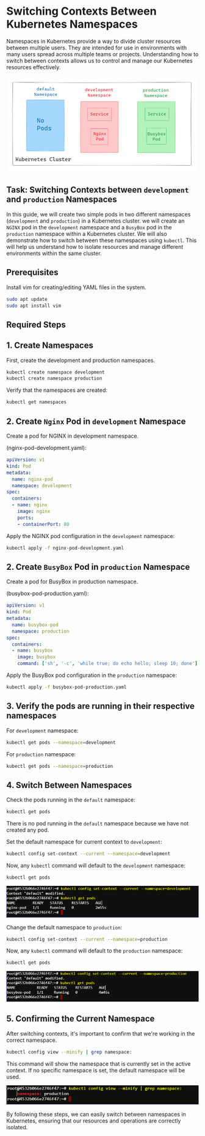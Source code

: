 # Switching Contexts Between Kubernetes Namespaces

Namespaces in Kubernetes provide a way to divide cluster resources between multiple users. They are intended for use in environments with many users spread across multiple teams or projects. Understanding how to switch between contexts allows us to control and manage our Kubernetes resources effectively.

![alt text](./images/switching-01.PNG)

## Task: Switching Contexts between ``development`` and ``production`` Namespaces

In this guide, we will create two simple pods in two different namespaces (``development`` and ``production``) in a Kubernetes cluster.  we will create an ``NGINX`` pod in the ``development`` namespace and a ``BusyBox`` pod in the ``production`` namespace within a Kubernetes cluster. We will also demonstrate how to switch between these namespaces using ``kubectl``. This will help us understand how to isolate resources and manage different environments within the same cluster.

## Prerequisites

Install vim for creating/editing YAML files in the system.

```bash
sudo apt update
sudo apt install vim
```

## Required Steps

## 1. Create Namespaces

First, create the development and production namespaces.

```bash
kubectl create namespace development
kubectl create namespace production
```

Verify that the namespaces are created:

```bash
kubectl get namespaces
```

## 2. Create ``Nginx`` Pod in ``development`` Namespace

Create a pod for NGINX in development namespace.

(nginx-pod-development.yaml):

```yaml
apiVersion: v1
kind: Pod
metadata:
  name: nginx-pod
  namespace: development
spec:
  containers:
  - name: nginx
    image: nginx
    ports:
    - containerPort: 80
```

Apply the NGINX pod configuration in the ``development`` namespace:

```bash
kubectl apply -f nginx-pod-development.yaml
```

## 2. Create ``BusyBox`` Pod in ``production`` Namespace

Create a pod for BusyBox in production namespace.

(busybox-pod-production.yaml):

```yaml
apiVersion: v1
kind: Pod
metadata:
  name: busybox-pod
  namespace: production
spec:
  containers:
  - name: busybox
    image: busybox
    command: ['sh', '-c', 'while true; do echo hello; sleep 10; done']
```

Apply the BusyBox pod configuration in the ``production`` namespace:

```bash
kubectl apply -f busybox-pod-production.yaml
```

## 3. Verify the pods are running in their respective namespaces

For ``development`` namespace:

```bash
kubectl get pods --namespace=development
```

For ``production`` namespace:

```bash
kubectl get pods --namespace=production
```

## 4. Switch Between Namespaces 

Check the pods running in the ``default`` namespace:

```bash
kubectl get pods
```
There is no pod running in the ``default`` namespace because we have not created any pod.

Set the default namespace for current context to ``development``:

```bash
kubectl config set-context --current --namespace=development
```

Now, any ``kubectl`` command will default to the ``development`` namespace:

```bash
kubectl get pods
```

![alt text](./images/development-ns.PNG)

Change the default namespace to ``production``:

```bash
kubectl config set-context --current --namespace=production
```

Now, any ``kubectl`` command will default to the ``production`` namespace:

```bash
kubectl get pods
```

![alt text](./images/production-ns.PNG)

## 5. Confirming the Current Namespace

After switching contexts, it's important to confirm that we're working in the correct namespace.

```bash
kubectl config view --minify | grep namespace:
```
This command will show the namespace that is currently set in the active context. If no specific namespace is set, the default namespace will be used.

![alt text](./images/current-context.PNG)

By following these steps, we can easily switch between namespaces in Kubernetes, ensuring that our resources and operations are correctly isolated. 

